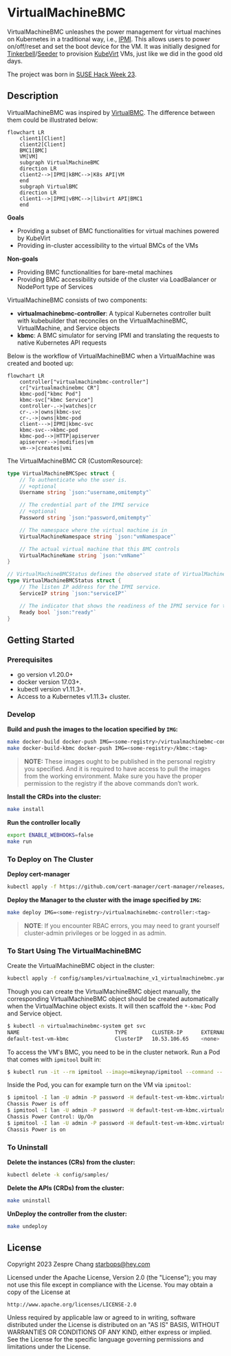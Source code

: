 # VirtualMachineBMC

VirtualMachineBMC unleashes the power management for virtual machines on Kubernetes in a traditional way, i.e., [IPMI](https://www.intel.com.tw/content/www/tw/zh/products/docs/servers/ipmi/ipmi-second-gen-interface-spec-v2-rev1-1.html). This allows users to power on/off/reset and set the boot device for the VM. It was initially designed for [Tinkerbell](https://github.com/tinkerbell/tink)/[Seeder](https://github.com/harvester/seeder) to provision [KubeVirt](https://github.com/kubevirt/kubevirt) VMs, just like we did in the good old days.

The project was born in [SUSE Hack Week 23](https://hackweek.opensuse.org/).

## Description

VirtualMachineBMC was inspired by [VirtualBMC](https://opendev.org/openstack/virtualbmc). The difference between them could be illustrated below:

```mermaid
flowchart LR
    client1[Client]
    client2[Client]
    BMC1[BMC]
    VM[VM]
    subgraph VirtualMachineBMC
    direction LR
    client2-->|IPMI|kBMC-->|K8s API|VM
    end
    subgraph VirtualBMC
    direction LR
    client1-->|IPMI|vBMC-->|libvirt API|BMC1
    end
```

**Goals**

- Providing a subset of BMC functionalities for virtual machines powered by KubeVirt
- Providing in-cluster accessibility to the virtual BMCs of the VMs

**Non-goals**

- Providing BMC functionalities for bare-metal machines
- Providing BMC accessibility outside of the cluster via LoadBalancer or NodePort type of Services

VirtualMachineBMC consists of two components:

- **virtualmachinebmc-controller**: A typical Kubernetes controller built with kubebuilder that reconciles on the VirtualMachineBMC, VirtualMachine, and Service objects
- **kbmc**: A BMC simulator for serving IPMI and translating the requests to native Kubernetes API requests

Below is the workflow of VirtualMachineBMC when a VirtualMachine was created and booted up:

```mermaid
flowchart LR
    controller["virtualmachinebmc-controller"]
    cr["virtualmachinebmc CR"]
    kbmc-pod["kbmc Pod"]
    kbmc-svc["kbmc Service"]
    controller-.->|watches|cr
    cr-.->|owns|kbmc-svc
    cr-.->|owns|kbmc-pod
    client--->|IPMI|kbmc-svc
    kbmc-svc-->kbmc-pod
    kbmc-pod-->|HTTP|apiserver
    apiserver-->|modifies|vm
    vm-->|creates|vmi
```

The VirtualMachineBMC CR (CustomResource):

```go
type VirtualMachineBMCSpec struct {
	// To authenticate who the user is.
	// +optional
	Username string `json:"username,omitempty"`

	// The credential part of the IPMI service
	// +optional
	Password string `json:"password,omitempty"`

	// The namespace where the virtual machine is in
	VirtualMachineNamespace string `json:"vmNamespace"`

	// The actual virtual machine that this BMC controls
	VirtualMachineName string `json:"vmName"`
}

// VirtualMachineBMCStatus defines the observed state of VirtualMachineBMC
type VirtualMachineBMCStatus struct {
	// The listen IP address for the IPMI service.
	ServiceIP string `json:"serviceIP"`

	// The indicator that shows the readiness of the IPMI service for the virtual machine
	Ready bool `json:"ready"`
}
```

## Getting Started

### Prerequisites

- go version v1.20.0+
- docker version 17.03+.
- kubectl version v1.11.3+.
- Access to a Kubernetes v1.11.3+ cluster.

### Develop

**Build and push the images to the location specified by `IMG`:**

```sh
make docker-build docker-push IMG=<some-registry>/virtualmachinebmc-controller:<tag>
make docker-build-kbmc docker-push IMG=<some-registry>/kbmc:<tag>
```

> **NOTE:** These images ought to be published in the personal registry you specified. And it is required to have access to pull the images from the working environment. Make sure you have the proper permission to the registry if the above commands don’t work.

**Install the CRDs into the cluster:**

```sh
make install
```

**Run the controller locally**

```sh
export ENABLE_WEBHOOKS=false
make run
```

### To Deploy on The Cluster

**Deploy cert-manager**

```sh
kubectl apply -f https://github.com/cert-manager/cert-manager/releases/download/v1.14.2/cert-manager.yaml
```

**Deploy the Manager to the cluster with the image specified by `IMG`:**

```sh
make deploy IMG=<some-registry>/virtualmachinebmc-controller:<tag>
```

> **NOTE**: If you encounter RBAC errors, you may need to grant yourself cluster-admin privileges or be logged in as admin.

### To Start Using The VirtualMachineBMC

Create the VirtualMachineBMC object in the cluster:

```sh
kubectl apply -f config/samples/virtualmachine_v1_virtualmachinebmc.yaml
```

Though you can create the VirtualMachineBMC object manually, the corresponding VirtualMachineBMC object should be created automatically when the VirtualMachine object exists. It will then scaffold the `*-kbmc` Pod and Service object.

```sh
$ kubectl -n virtualmachinebmc-system get svc
NAME                               TYPE        CLUSTER-IP      EXTERNAL-IP   PORT(S)   AGE
default-test-vm-kbmc               ClusterIP   10.53.106.65    <none>        623/UDP   3h13m
```

To access the VM's BMC, you need to be in the cluster network. Run a Pod that comes with `ipmitool` built in:

```sh
$ kubectl run -it --rm ipmitool --image=mikeynap/ipmitool --command -- /bin/sh
```

Inside the Pod, you can for example turn on the VM via `ipmitool`:

```sh
$ ipmitool -I lan -U admin -P password -H default-test-vm-kbmc.virtualmachinebmc-system.svc.cluster.local power status
Chassis Power is off
$ ipmitool -I lan -U admin -P password -H default-test-vm-kbmc.virtualmachinebmc-system.svc.cluster.local power on
Chassis Power Control: Up/On
$ ipmitool -I lan -U admin -P password -H default-test-vm-kbmc.virtualmachinebmc-system.svc.cluster.local power status
Chassis Power is on
```

### To Uninstall

**Delete the instances (CRs) from the cluster:**

```sh
kubectl delete -k config/samples/
```

**Delete the APIs (CRDs) from the cluster:**

```sh
make uninstall
```

**UnDeploy the controller from the cluster:**

```sh
make undeploy
```

## License

Copyright 2023 Zespre Chang <starbops@hey.com>

Licensed under the Apache License, Version 2.0 (the "License");
you may not use this file except in compliance with the License.
You may obtain a copy of the License at

    http://www.apache.org/licenses/LICENSE-2.0

Unless required by applicable law or agreed to in writing, software
distributed under the License is distributed on an "AS IS" BASIS,
WITHOUT WARRANTIES OR CONDITIONS OF ANY KIND, either express or implied.
See the License for the specific language governing permissions and
limitations under the License.
